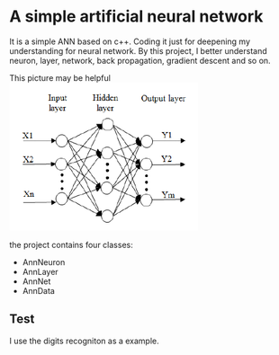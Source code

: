 # A simple artificial neural network

It is a simple ANN based on c++. Coding it just for deepening my understanding for neural network. By this project, I better understand neuron, layer, network, back propagation, gradient descent and so on.

This picture may be helpful
![net](./pic/network.png)

the project contains four classes:

* AnnNeuron
* AnnLayer
* AnnNet
* AnnData

## Test

I use the digits recogniton as a example.
